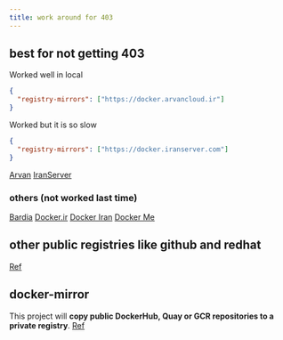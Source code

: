 ```yaml
---
title: work around for 403
---
```


## best for not getting 403

Worked well in local

```json
{
  "registry-mirrors": ["https://docker.arvancloud.ir"]
}
```

Worked but it is so slow

```json
{
  "registry-mirrors": ["https://docker.iranserver.com"]
}
```

[Arvan](https://www.arvancloud.ir/fa/dev/docker)
[IranServer](https://mirror.iranserver.com/docker/)

### others (not worked last time)

[Bardia](https://dockreg.com/)
[Docker.ir](https://docker.ir/)
[Docker Iran](https://www.docker.host/docker-mirror/)
[Docker Me](https://dockerme.ir/document/325/)

## other public registries like github and redhat

[Ref](https://docs.github.com/en/packages/working-with-a-github-packages-registry/working-with-the-container-registry)

## docker-mirror

This project will **copy public DockerHub, Quay or GCR repositories to a private registry**.
[Ref](https://github.com/seatgeek/docker-mirror)
